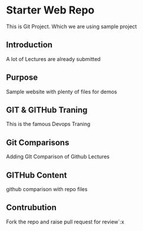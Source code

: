 # Starter Web Repo

This is Git Project. Which we are using sample project

## Introduction 
A lot of Lectures are already submitted

## Purpose

Sample website with plenty of files for demos

## GIT & GITHub Traning 
This is the famous Devops Traning

## Git Comparisons 
Adding GIt Comparison of Github Lectures

## GITHub Content	
github comparison with repo files

## Contrubution 
   Fork the repo and raise pull request for review`:x
   

